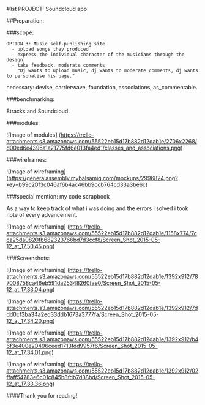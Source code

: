 #1st PROJECT: Soundcloud app

##Preparation:

###scope:

    OPTION 3: Music self-publishing site
      - upload songs they produced
      - express the individual character of the musicians through the design
      - take feedback, moderate comments
        "Dj wants to upload music, dj wants to moderate comments, dj wants to personalise his page."
  necessary: devise, carrierwave, foundation, associations, as_commentable.

###benchmarking:

8tracks and Soundcloud.

###modules:

![Image of modules]
(https://trello-attachments.s3.amazonaws.com/55522eb15d17b882d12dab1e/2706x2268/d00ed6e4395a1a21775fd6e013fa4ed1/classes_and_associations.png)

###wireframes:

![Image of wireframing]
(https://generalassembly.mybalsamiq.com/mockups/2996824.png?key=b99c20f3c046af6b4ac46bb9ccb764cd33a3be6c)

###special mention: my code scrapbook

As a way to keep track of what i was doing and the errors i solved i took note of every advancement.

![Image of wireframing]
(https://trello-attachments.s3.amazonaws.com/55522eb15d17b882d12dab1e/1158x774/7cca25da0820fb682323766bd7d3ccf8/Screen_Shot_2015-05-12_at_17.50.45.png)

###Screenshots:

![Image of wireframing]
(https://trello-attachments.s3.amazonaws.com/55522eb15d17b882d12dab1e/1392x912/787008758ca46eb591da25348260fae0/Screen_Shot_2015-05-12_at_17.33.04.png)

![Image of wireframing]
(https://trello-attachments.s3.amazonaws.com/55522eb15d17b882d12dab1e/1392x912/7ddd0cf3ba34a2ed33ddb1673a3777fa/Screen_Shot_2015-05-12_at_17.34.20.png)

![Image of wireframing]
(https://trello-attachments.s3.amazonaws.com/55522eb15d17b882d12dab1e/1392x912/b46f3e400e20496ceed1713fdd9957f6/Screen_Shot_2015-05-12_at_17.34.01.png)

![Image of wireframing]
(https://trello-attachments.s3.amazonaws.com/55522eb15d17b882d12dab1e/1392x912/02ffaff54783e6c01c845b8fdb7d38bd/Screen_Shot_2015-05-12_at_17.33.36.png)

####Thank you for reading!

